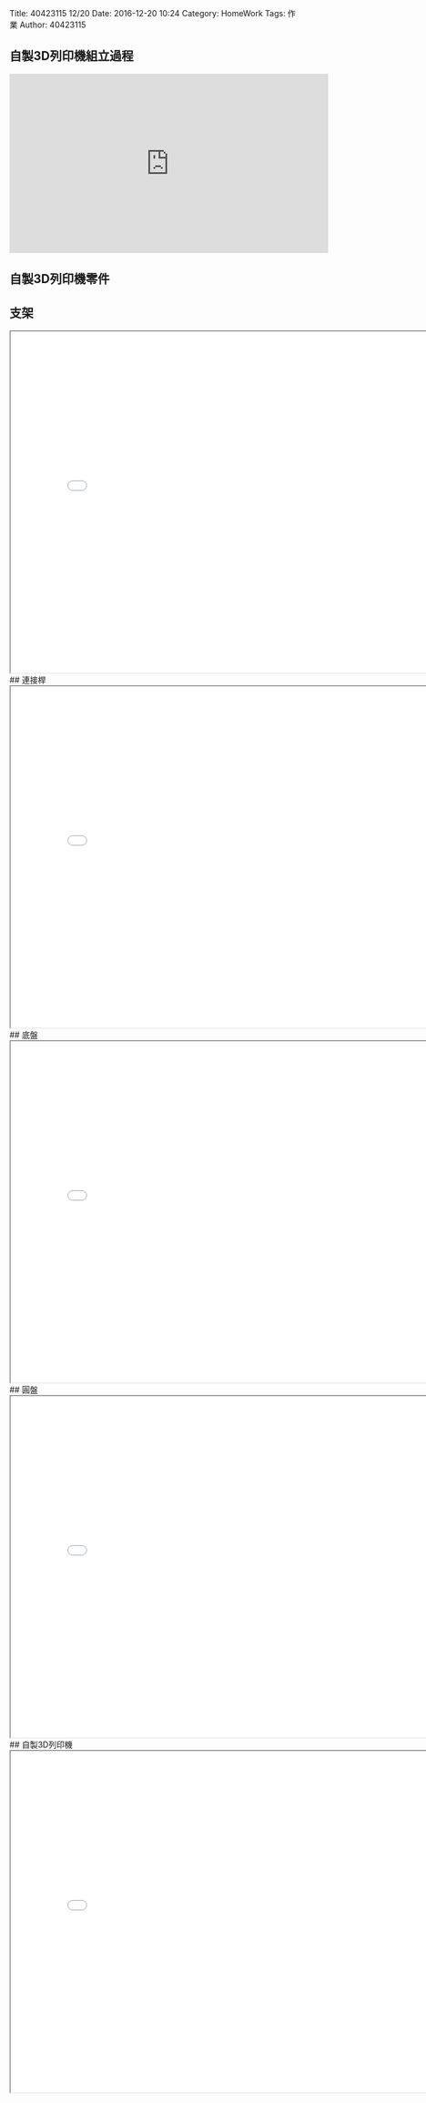 Title: 40423115 12/20
Date: 2016-12-20 10:24
Category: HomeWork
Tags: 作業
Author: 40423115

<!-- PELICAN_END_SUMMARY -->

## 自製3D列印機組立過程
<iframe width="560" height="315" src="https://www.youtube.com/embed/F4Qu9y-aVOE" frameborder="0" allowfullscreen></iframe>

## 自製3D列印機零件
## 支架
<iframe src="./../w7/3d/20161217-1.html" width="800" height="600"></iframe>
## 連接桿
<iframe src="./../w7/3d/20161217.html" width="800" height="600"></iframe>
## 底盤
<iframe src="./../w7/3d/20161217-5.html" width="800" height="600"></iframe>
## 圓盤
<iframe src="./../w7/3d/20161217-3.html" width="800" height="600"></iframe>
## 自製3D列印機
<iframe src="./../w7/3d/20161217-2.html" width="800" height="600"></iframe>

